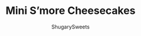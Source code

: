 ---
layout: ../../layouts/MarkdownPostLayout.astro
title: Mini S&#8217;more Cheesecakes
author: ShugarySweets
pubDate: 2020-01-08
description: "Next time you are craving S&#x27;mores, try making these individual S&#x27;more Cheesecakes! All the flavor of a S&#x27;mores with no campfire needed!"
image_url: https://www.shugarysweets.com/wp-content/uploads/2013/08/smores-cheesecake-facebook.jpg
tags: ["Desserts","American"]
calories: 282
protein: 3
carbohydrates: 36
fats: 14
fiber: 1
ingredients: ["9 honey graham crackers (whole)","2 Tablespoons granulated sugar","6 Tablespoons unsalted butter, melted","2 packages (8 ounce each) cream cheese, softened","1/2 cup granulated sugar","1 teaspoon vanilla extract","2 large eggs","3 Tablespoons dark chocolate unsweetened cocoa powder","2 cups milk chocolate morsels","1/2 cup heavy cream","1/4 cup unsalted butter, softened","1 cup marshmallow cream (Fluff)","2 1/2 cups powdered sugar","2 Tablespoons milk","2 chocolate bars (1.55 ounce each, Hersheys)"]
serves: 24
time: "2 hours 50 minutes"
prepTime: "20 minutes"
instructions: ["In a food processor, pulse graham crackers until fine crumbs. Pulse in sugar. Using a fork, mix in the melted butter. Spoon about 1 tablespoon of crust into the bottom of 20-24 paper lined muffin cups. Press into bottom of paper liner using a tart shaper or bottom of a cup. Set aside.","In a large mixing bowl, beat cream cheese, sugar and vanilla on high for about 2 minutes. Add eggs, one at a time, beating until fully incorporated. Beat in the cocoa powder. Spoon filling (about 2 Tbsp scoop) into muffin cups until 2/3 full. Bake cheesecakes in a 350 degree F oven for 25-30 minutes. Remove and cool on a wire rack.","When cooled, begin ganache and frosting. In a glass bowl, add heavy cream and microwave one minute, until warmed. Add chocolate, heat an additional 60 seconds. Whisk smooth.","Spoon about 1-2 Tbsp of ganache over each cooled cheesecake.","For the frosting, beat butter for 2 minutes, until pale in color. Beat in a marshmallow, sugar and milk for an additional 3-4 minutes, until fluffy. Pipe onto top of cheesecakes (above the ganache. Top each dessert with a piece of chocolate bar. Refrigerate for at least two hours for best flavor.","Store in refrigerator for 3 days. ENJOY."]
nutrition: ["282 calories","36 grams carbohydrates","40 milligrams cholesterol","14 grams fat","1 grams fiber","3 grams protein","8 grams saturated fat","67 milligrams sodium","30 grams sugar","0 grams trans fat","5 grams unsaturated fat"]
---